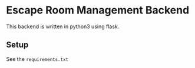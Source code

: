 # Escape Room Management Backend
This backend is written in python3 using flask.

## Setup
See the `requirements.txt`
